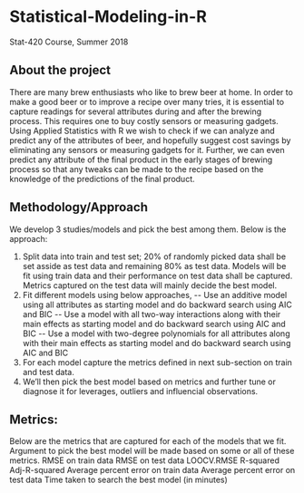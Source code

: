 # Statistical-Modeling-in-R
Stat-420 Course, Summer 2018

## About the project
There are many brew enthusiasts who like to brew beer at home. In order to make a good beer or to improve a recipe over many tries, it is essential to capture readings for several attributes during and after the brewing process. This requires one to buy costly sensors or measuring gadgets. Using Applied Statistics with R we wish to check if we can analyze and predict any of the attributes of beer, and hopefully suggest cost savings by eliminating any sensors or measuring gadgets for it. Further, we can even predict any attribute of the final product in the early stages of brewing process so that any tweaks can be made to the recipe based on the knowledge of the predictions of the final product.

## Methodology/Approach

We develop 3 studies/models and pick the best among them. Below is the approach: 

1) Split data into train and test set; 20% of randomly picked data shall be set asside as test data and remaining 80% as test data. Models will be fit using train data and their performance on test data shall be captured. Metrics captured on the test data will mainly decide the best model.
2) Fit different models using below approaches, 
 -- Use an additive model using all attributes as starting model and do backward search using AIC and BIC
 -- Use a model with all two-way interactions along with their main effects as starting model and do backward search using AIC
and BIC
 -- Use a model with two-degree polynomials for all attributes along with their main effects as starting model and do backward
search using AIC and BIC
3) For each model capture the metrics defined in next sub-section on train and test data.
4) We’ll then pick the best model based on metrics and further tune or diagnose it for leverages, outliers and influencial observations.

## Metrics:
Below are the metrics that are captured for each of the models that we fit. Argument to pick the best model will be made based on some
or all of these metrics.
RMSE on train data
RMSE on test data
LOOCV.RMSE
R-squared
Adj-R-squared
Average percent error on train data
Average percent error on test data
Time taken to search the best model (in minutes)
